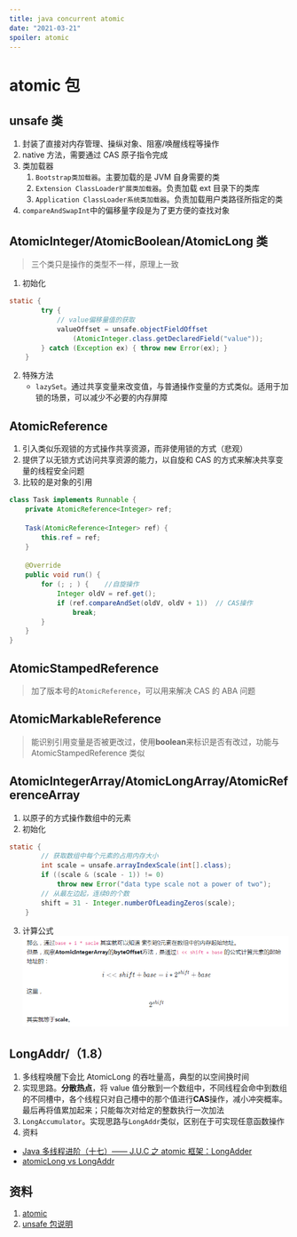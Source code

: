 ```yaml
---
title: java concurrent atomic
date: "2021-03-21"
spoiler: atomic
---
```


# atomic 包

## unsafe 类

1. 封装了直接对内存管理、操纵对象、阻塞/唤醒线程等操作
2. native 方法，需要通过 CAS 原子指令完成
3. 类加载器
   1. `Bootstrap类加载器`。主要加载的是 JVM 自身需要的类
   2. `Extension ClassLoader扩展类加载器`。负责加载 ext 目录下的类库
   3. `Application ClassLoader系统类加载器`。负责加载用户类路径所指定的类
4. `compareAndSwapInt`中的偏移量字段是为了更方便的查找对象

## AtomicInteger/AtomicBoolean/AtomicLong 类

> 三个类只是操作的类型不一样，原理上一致

1. 初始化

```java
static {
        try {
            // value偏移量值的获取
            valueOffset = unsafe.objectFieldOffset
                (AtomicInteger.class.getDeclaredField("value"));
        } catch (Exception ex) { throw new Error(ex); }
    }
```

2. 特殊方法
   - `lazySet`。通过共享变量来改变值，与普通操作变量的方式类似。适用于加锁的场景，可以减少不必要的内存屏障

## AtomicReference

1. 引入类似乐观锁的方式操作共享资源，而非使用锁的方式（悲观）
2. 提供了以无锁方式访问共享资源的能力，以自旋和 CAS 的方式来解决共享变量的线程安全问题
3. 比较的是对象的引用

```java
class Task implements Runnable {
    private AtomicReference<Integer> ref;

    Task(AtomicReference<Integer> ref) {
        this.ref = ref;
    }

    @Override
    public void run() {
        for (; ; ) {    //自旋操作
            Integer oldV = ref.get();
            if (ref.compareAndSet(oldV, oldV + 1))  // CAS操作
                break;
        }
    }
}
```

## AtomicStampedReference

> 加了版本号的`AtomicReference`，可以用来解决 CAS 的 ABA 问题

## AtomicMarkableReference

> 能识别引用变量是否被更改过，使用**boolean**来标识是否有改过，功能与 AtomicStampedReference 类似

## AtomicIntegerArray/AtomicLongArray/AtomicReferenceArray

1. 以原子的方式操作数组中的元素
2. 初始化

```java
static {
        // 获取数组中每个元素的占用内存大小
        int scale = unsafe.arrayIndexScale(int[].class);
        if ((scale & (scale - 1)) != 0)
            throw new Error("data type scale not a power of two");
        // 从最左边起，连续0的个数
        shift = 31 - Integer.numberOfLeadingZeros(scale);
    }
```

3. 计算公式
   ![image](./atomicIntegerArray.png)

## LongAddr/（1.8）

1. 多线程唤醒下会比 AtomicLong 的吞吐量高，典型的以空间换时间
2. 实现思路。**分散热点**，将 value 值分散到一个数组中，不同线程会命中到数组的不同槽中，各个线程只对自己槽中的那个值进行**CAS**操作，减小冲突概率。最后再将值累加起来；只能每次对给定的整数执行一次加法
3. `LongAccumulator`。实现思路与`LongAddr`类似，区别在于可实现任意函数操作
4. 资料

- [Java 多线程进阶（十七）—— J.U.C 之 atomic 框架：LongAdder](https://segmentfault.com/a/1190000015865714)
- [atomicLong vs LongAddr](http://blog.palominolabs.com/2014/02/10/java-8-performance-improvements-longadder-vs-atomiclong/)

## 资料

1. [atomic](https://segmentfault.com/a/1190000015831791)
2. [unsafe 包说明](https://blog.csdn.net/aesop_wubo/article/details/7537278)
